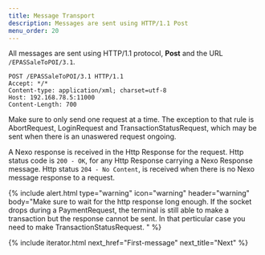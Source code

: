 ```yaml
---
title: Message Transport
description: Messages are sent using HTTP/1.1 Post 
menu_order: 20
---
```


All messages are sent using HTTP/1.1 protocol, **Post** and the URL `/EPASSaleToPOI/3.1`.

```http
POST /EPASSaleToPOI/3.1 HTTP/1.1
Accept: */*
Content-type: application/xml; charset=utf-8
Host: 192.168.78.5:11000
Content-Length: 700

```

Make sure to only send one request at a time. The exception to that rule is AbortRequest, LoginRequest and TransactionStatusRequest, which may be sent when there is an unaswered request ongoing.

A Nexo response is received in the Http Response for the request. Http status code is `200 - OK`, for any Http Response carrying a Nexo Response message. Http status `204 - No Content`, is received when there is no Nexo message response to a request.

{% include alert.html type="warning" icon="warning" header="warning"
body="Make sure to wait for the http response long enough. If the socket drops during a PaymentRequest, the terminal is still able to make a transaction but the response cannot be sent. In that perticular case you need to make TransactionStatusRequest. "
%}

{% include iterator.html next_href="First-message" next_title="Next" %}

